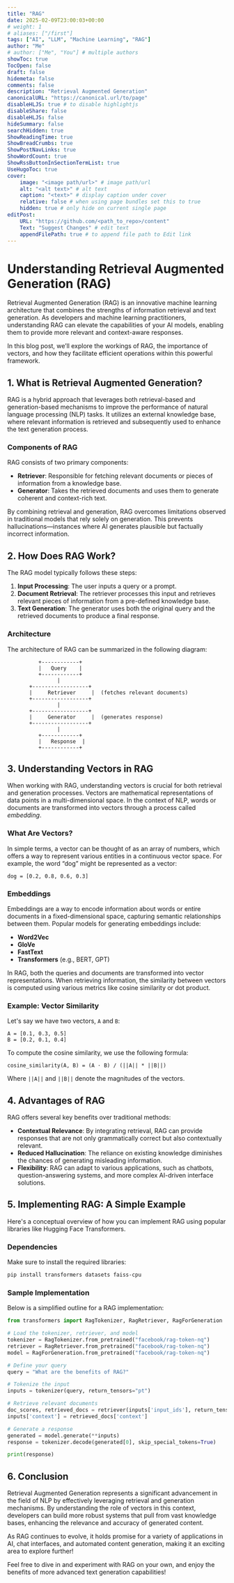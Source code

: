 ```yaml
---
title: "RAG"
date: 2025-02-09T23:00:03+00:00
# weight: 1
# aliases: ["/first"]
tags: ["AI", "LLM", "Machine Learning", "RAG"]
author: "Me"
# author: ["Me", "You"] # multiple authors
showToc: true
TocOpen: false
draft: false
hidemeta: false
comments: false
description: "Retrieval Augmented Generation"
canonicalURL: "https://canonical.url/to/page"
disableHLJS: true # to disable highlightjs
disableShare: false
disableHLJS: false
hideSummary: false
searchHidden: true
ShowReadingTime: true
ShowBreadCrumbs: true
ShowPostNavLinks: true
ShowWordCount: true
ShowRssButtonInSectionTermList: true
UseHugoToc: true
cover:
    image: "<image path/url>" # image path/url
    alt: "<alt text>" # alt text
    caption: "<text>" # display caption under cover
    relative: false # when using page bundles set this to true
    hidden: true # only hide on current single page
editPost:
    URL: "https://github.com/<path_to_repo>/content"
    Text: "Suggest Changes" # edit text
    appendFilePath: true # to append file path to Edit link
---
```

# Understanding Retrieval Augmented Generation (RAG)

Retrieval Augmented Generation (RAG) is an innovative machine learning architecture that combines the strengths of information retrieval and text generation. As developers and machine learning practitioners, understanding RAG can elevate the capabilities of your AI models, enabling them to provide more relevant and context-aware responses.

In this blog post, we’ll explore the workings of RAG, the importance of vectors, and how they facilitate efficient operations within this powerful framework.

## 1. What is Retrieval Augmented Generation?

RAG is a hybrid approach that leverages both retrieval-based and generation-based mechanisms to improve the performance of natural language processing (NLP) tasks. It utilizes an external knowledge base, where relevant information is retrieved and subsequently used to enhance the text generation process.

### Components of RAG

RAG consists of two primary components:

- **Retriever**: Responsible for fetching relevant documents or pieces of information from a knowledge base.
- **Generator**: Takes the retrieved documents and uses them to generate coherent and context-rich text.

By combining retrieval and generation, RAG overcomes limitations observed in traditional models that rely solely on generation. This prevents hallucinations—instances where AI generates plausible but factually incorrect information.

## 2. How Does RAG Work?

The RAG model typically follows these steps:

1. **Input Processing**: The user inputs a query or a prompt.
2. **Document Retrieval**: The retriever processes this input and retrieves relevant pieces of information from a pre-defined knowledge base.
3. **Text Generation**: The generator uses both the original query and the retrieved documents to produce a final response.

### Architecture

The architecture of RAG can be summarized in the following diagram:

```
          +------------+
          |   Query    |
          +------------+
                |
       +------------------+
       |     Retriever     |  (fetches relevant documents)
       +------------------+
                |
       +------------------+
       |     Generator     |  (generates response)
       +------------------+
                |
          +------------+
          |   Response  |
          +------------+
```

## 3. Understanding Vectors in RAG

When working with RAG, understanding vectors is crucial for both retrieval and generation processes. Vectors are mathematical representations of data points in a multi-dimensional space. In the context of NLP, words or documents are transformed into vectors through a process called *embedding*.

### What Are Vectors?

In simple terms, a vector can be thought of as an array of numbers, which offers a way to represent various entities in a continuous vector space. For example, the word “dog” might be represented as a vector:

```plaintext
dog = [0.2, 0.8, 0.6, 0.3]
```

### Embeddings

Embeddings are a way to encode information about words or entire documents in a fixed-dimensional space, capturing semantic relationships between them. Popular models for generating embeddings include:

- **Word2Vec**
- **GloVe**
- **FastText**
- **Transformers** (e.g., BERT, GPT)

In RAG, both the queries and documents are transformed into vector representations. When retrieving information, the similarity between vectors is computed using various metrics like cosine similarity or dot product.

### Example: Vector Similarity

Let's say we have two vectors, `A` and `B`:

```plaintext
A = [0.1, 0.3, 0.5]
B = [0.2, 0.1, 0.4]
```

To compute the cosine similarity, we use the following formula:

```plaintext
cosine_similarity(A, B) = (A · B) / (||A|| * ||B||)
```

Where `||A||` and `||B||` denote the magnitudes of the vectors.

## 4. Advantages of RAG

RAG offers several key benefits over traditional methods:

- **Contextual Relevance**: By integrating retrieval, RAG can provide responses that are not only grammatically correct but also contextually relevant.
- **Reduced Hallucination**: The reliance on existing knowledge diminishes the chances of generating misleading information.
- **Flexibility**: RAG can adapt to various applications, such as chatbots, question-answering systems, and more complex AI-driven interface solutions.

## 5. Implementing RAG: A Simple Example

Here's a conceptual overview of how you can implement RAG using popular libraries like Hugging Face Transformers.

### Dependencies

Make sure to install the required libraries:

```bash
pip install transformers datasets faiss-cpu
```

### Sample Implementation

Below is a simplified outline for a RAG implementation:

```python
from transformers import RagTokenizer, RagRetriever, RagForGeneration

# Load the tokenizer, retriever, and model
tokenizer = RagTokenizer.from_pretrained("facebook/rag-token-nq")
retriever = RagRetriever.from_pretrained("facebook/rag-token-nq")
model = RagForGeneration.from_pretrained("facebook/rag-token-nq")

# Define your query
query = "What are the benefits of RAG?"

# Tokenize the input
inputs = tokenizer(query, return_tensors="pt")

# Retrieve relevant documents
doc_scores, retrieved_docs = retriever(inputs['input_ids'], return_tensors='pt')
inputs['context'] = retrieved_docs['context']

# Generate a response
generated = model.generate(**inputs)
response = tokenizer.decode(generated[0], skip_special_tokens=True)

print(response)
```

## 6. Conclusion

Retrieval Augmented Generation represents a significant advancement in the field of NLP by effectively leveraging retrieval and generation mechanisms. By understanding the role of vectors in this context, developers can build more robust systems that pull from vast knowledge bases, enhancing the relevance and accuracy of generated content.

As RAG continues to evolve, it holds promise for a variety of applications in AI, chat interfaces, and automated content generation, making it an exciting area to explore further!

Feel free to dive in and experiment with RAG on your own, and enjoy the benefits of more advanced text generation capabilities!